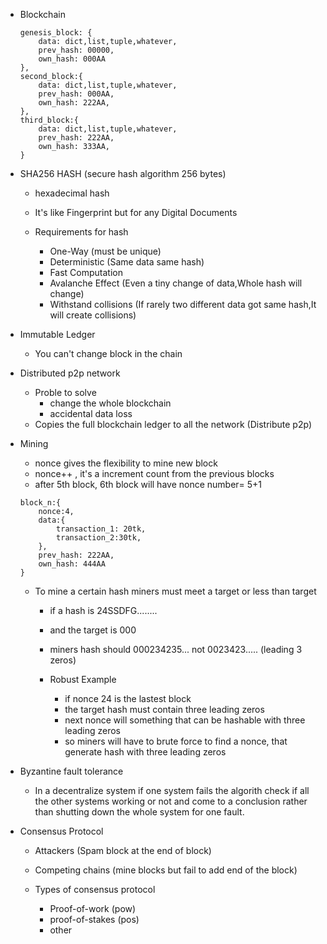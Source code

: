 * Blockchain
    ```
    genesis_block: {
        data: dict,list,tuple,whatever,
        prev_hash: 00000,
        own_hash: 000AA
    },
    second_block:{
        data: dict,list,tuple,whatever,
        prev_hash: 000AA,
        own_hash: 222AA,
    },
    third_block:{
        data: dict,list,tuple,whatever,
        prev_hash: 222AA,
        own_hash: 333AA,
    }
    ```

* SHA256 HASH (secure hash algorithm 256 bytes)
    * hexadecimal hash
    * It's like Fingerprint but for any Digital Documents

    * Requirements for hash
        * One-Way (must be unique)
        * Deterministic (Same data same hash)
        * Fast Computation
        * Avalanche Effect (Even a tiny change of data,Whole hash will change)
        * Withstand collisions (If rarely two different data got same hash,It will create collisions) 
    
* Immutable Ledger
    * You can't change block in the chain

* Distributed p2p network
    * Proble to solve
        * change the whole blockchain
        * accidental data loss
    * Copies the full blockchain ledger to all the network (Distribute p2p)

* Mining
    * nonce gives the flexibility to mine new block
    * nonce++ , it's a increment count from the previous blocks
    * after 5th block, 6th block will have nonce number= 5+1
    ```
    block_n:{
        nonce:4,
        data:{
            transaction_1: 20tk,
            transaction_2:30tk,
        },
        prev_hash: 222AA,
        own_hash: 444AA
    }

    ```
    * To mine a certain hash miners must meet a target or less than target
        * if a hash is 24SSDFG........
        * and the target is 000
        * miners hash should 000234235... not 0023423..... (leading 3 zeros)

        * Robust Example
            * if nonce 24 is the lastest block
            * the target hash must contain three leading zeros
            * next nonce will something that can be hashable with three leading zeros
            * so miners will have to brute force to find a nonce, that generate hash with three leading zeros

* Byzantine fault tolerance
    * In a decentralize system if one system fails the algorith check if all the other systems working or not and come to a conclusion rather than shutting down the whole system for one fault.

* Consensus Protocol
    * Attackers (Spam block at the end of block)
    * Competing chains (mine blocks but fail to add end of the block)

    * Types of consensus protocol
        * Proof-of-work (pow)
        * proof-of-stakes (pos)
        * other